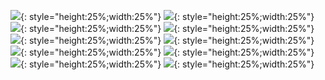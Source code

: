 ![](https://i.imgur.com/9q28IoI.jpg){: style="height:25%;width:25%"}
![](https://i.imgur.com/uQ9mY7C.jpg){: style="height:25%;width:25%"}
![](https://i.imgur.com/Dpnocls.jpg){: style="height:25%;width:25%"}
![](https://i.imgur.com/6hIKuWm.jpg){: style="height:25%;width:25%"}
![](https://i.imgur.com/4jgDJU4.jpg){: style="height:25%;width:25%"}
![](https://i.imgur.com/58roflv.jpg){: style="height:25%;width:25%"}
![](https://i.imgur.com/PGaP9VL.jpg){: style="height:25%;width:25%"}
![](https://i.imgur.com/V3zpVJq.jpg){: style="height:25%;width:25%"}
![](https://i.imgur.com/fm4Ryrf.jpg){: style="height:25%;width:25%"}
![](https://i.imgur.com/ozowRCf.jpg){: style="height:25%;width:25%"}
